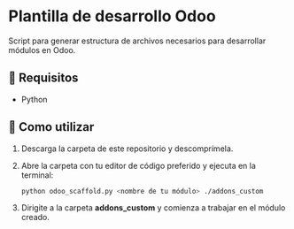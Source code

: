 # Plantilla de desarrollo Odoo

Script para generar estructura de archivos necesarios para desarrollar módulos en Odoo.

## 🔧 Requisitos

- Python

## 🚀 Como utilizar

1. Descarga la carpeta de este repositorio y descomprímela.

2. Abre la carpeta con tu editor de código preferido y ejecuta en la terminal:

    ```bash
    python odoo_scaffold.py <nombre de tu módulo> ./addons_custom
    ```

3. Dirigite a la carpeta **addons_custom** y comienza a trabajar en el módulo creado.